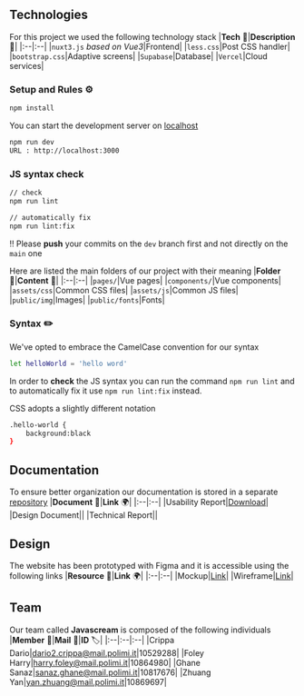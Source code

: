 ## Technologies
For this project we used the following technology stack
|**Tech** 🤖|**Description** 📗|
|:--|:--|
|`nuxt3.js` _based on Vue3_|Frontend|
|`less.css`|Post CSS handler|
|`bootstrap.css`|Adaptive screens|
|`Supabase`|Database|
|`Vercel`|Cloud services|

### Setup and Rules ⚙️
```bash
npm install
```
You can start the development server on [localhost](http://localhost:3000)
```bash
npm run dev
URL : http://localhost:3000
```
### JS syntax check
```bash
// check
npm run lint

// automatically fix
npm run lint:fix
```
‼️ Please **push** your commits on the `dev` branch first and not directly on the `main` one

Here are listed the main folders of our project with their meaning
|**Folder** 📁|**Content** 🔦|
|:--|:--|
|`pages/`|Vue pages|
|`components/`|Vue components|
|`assets/css`|Common CSS files|
|`assets/js`|Common JS files|
|`public/img`|Images|
|`public/fonts`|Fonts|

### Syntax ✏️
We've opted to embrace the CamelCase convention for our syntax
```bash
let helloWorld = 'hello word'
```
In order to **check** the JS syntax you can run the command `npm run lint` and to automatically fix it use `npm run lint:fix` instead.


CSS adopts a slightly different notation
```bash
.hello-world {
    background:black
}
```
## Documentation 
To ensure better organization our documentation is stored in a separate [repository](https://github.com/AstroWLAN/HypermediaReports) 
|**Document** 📄|**Link** 🌍|
|:--|:--|
|Usability Report|[Download](https://github.com/AstroWLAN/HypermediaReports/blob/main/Deliverables/usabReport.pdf)|
|Design Document||
|Technical Report||

## Design
The website has been prototyped with Figma and it is accessible using the following links
|**Resource** 📐|**Link** 🌍|
|:--|:--|
|Mockup|[Link](https://www.figma.com/file/0BaFygvmWB5BEwICrq9pA3/Anemone-%F0%9F%8C%B7?type=design&node-id=0%3A1&mode=design&t=5cInuBHNcoYcq0rS-1)|
|Wireframe|[Link](https://www.figma.com/file/yLjtIXZv19NJfXIqvPG2Qj/Anemone-Wireframe?type=design&mode=design&t=TVFg81ycUs28ytmG-1)|

## Team 
Our team called **Javascream** is composed of the following individuals
|**Member** 👤|**Mail** 📨|**ID** 🏷️|
|:--|:--|:--|
|Crippa Dario|dario2.crippa@mail.polimi.it|10529288|
|Foley Harry|harry.foley@mail.polimi.it|10864980|
|Ghane Sanaz|sanaz.ghane@mail.polimi.it|10817676|
|Zhuang Yan|yan.zhuang@mail.polimi.it|10869697|



